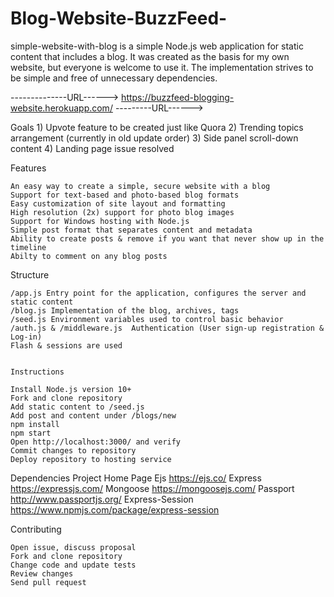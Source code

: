 # Blog-Website-BuzzFeed-
simple-website-with-blog is a simple Node.js web application for static content that includes a blog. It was created as the basis for my own website, but everyone is welcome to use it. The implementation strives to be simple and free of unnecessary dependencies.


--------------URL------> https://buzzfeed-blogging-website.herokuapp.com/ ---------URL------>

Goals
    1) Upvote feature to be created just like Quora
    2) Trending topics arrangement (currently in old update order)
    3) Side panel scroll-down content
    4) Landing page issue resolved

Features

    An easy way to create a simple, secure website with a blog
    Support for text-based and photo-based blog formats
    Easy customization of site layout and formatting
    High resolution (2x) support for photo blog images
    Support for Windows hosting with Node.js
    Simple post format that separates content and metadata
    Ability to create posts & remove if you want that never show up in the timeline
    Abilty to comment on any blog posts 

Structure

    /app.js Entry point for the application, configures the server and static content
    /blog.js Implementation of the blog, archives, tags
    /seed.js Environment variables used to control basic behavior
    /auth.js & /middleware.js  Authentication (User sign-up registration & Log-in)
    Flash & sessions are used
    
    
    Instructions

    Install Node.js version 10+
    Fork and clone repository
    Add static content to /seed.js
    Add post and content under /blogs/new
    npm install
    npm start
    Open http://localhost:3000/ and verify
    Commit changes to repository
    Deploy repository to hosting service


Dependencies
Project 	        Home Page
Ejs                 https://ejs.co/
Express 	        https://expressjs.com/
Mongoose            https://mongoosejs.com/
Passport            http://www.passportjs.org/
Express-Session     https://www.npmjs.com/package/express-session     

Contributing

    Open issue, discuss proposal
    Fork and clone repository
    Change code and update tests
    Review changes
    Send pull request
